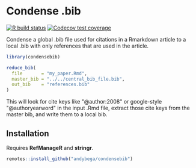 Condense .bib
=============

<!-- badges: start -->
  [![R build status](https://github.com/andybega/condensebib/workflows/R-CMD-check/badge.svg)](https://github.com/andybega/condensebib/actions)
[![Codecov test coverage](https://codecov.io/gh/andybega/condensebib/branch/master/graph/badge.svg)](https://codecov.io/gh/andybega/condensebib?branch=master)
<!-- badges: end -->

Condense a global .bib file used for citations in a Rmarkdown article to a local .bib with only references that are used in the article. 

```r
library(condensebib)

reduce_bib(
  file       = "my_paper.Rmd",
  master_bib = "../../central_bib_file.bib",
  out_bib    = "references.bib"
)
```

This will look for cite keys like "@author:2008" or google-style "@authoryearword" in the input .Rmd file, extract those cite keys from the master bib, and write them to a local bib. 

## Installation

Requires **RefManageR** and **stringr**. 

```r
remotes::install_github("andybega/condensebib")
```


